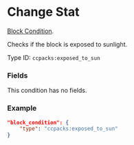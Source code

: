 # Change Stat

[Block Condition](../block_conditions.md).

Checks if the block is exposed to sunlight.

Type ID: `ccpacks:exposed_to_sun`

### Fields

This condition has no fields.

### Example
```json
"block_condition": {
    "type": "ccpacks:exposed_to_sun"
}
```